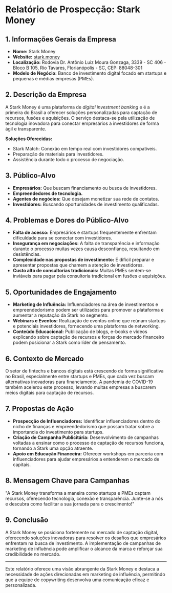 # Relatório de Prospecção: Stark Money

## 1. Informações Gerais da Empresa
- **Nome:** Stark Money
- **Website:** [stark.money](http://www.stark.money)
- **Localização:** Rodovia Dr. Antônio Luiz Moura Gonzaga, 3339 - SC 406 - Bloco B 105, Rio Tavares, Florianópolis - SC, CEP: 88048-301
- **Modelo de Negócio:** Banco de investimento digital focado em startups e pequenas e médias empresas (PMEs).

## 2. Descrição da Empresa
A Stark Money é uma plataforma de *digital investment banking* e é a primeira do Brasil a oferecer soluções personalizadas para captação de recursos, fusões e aquisições. O serviço destaca-se pela utilização de tecnologia inovadora para conectar empresários a investidores de forma ágil e transparente. 

**Soluções Oferecidas:** 
- Stark Match: Conexão em tempo real com investidores compatíveis.
- Preparação de materiais para investidores.
- Assistência durante todo o processo de negociação.

## 3. Público-Alvo
- **Empresários:** Que buscam financiamento ou busca de investidores.
- **Empreendedores de tecnologia.**
- **Agentes de negócios:** Que desejam monetizar sua rede de contatos.
- **Investidores:** Buscando oportunidades de investimento qualificadas.

## 4. Problemas e Dores do Público-Alvo
- **Falta de acesso:** Empresários e startups frequentemente enfrentam dificuldade para se conectar com investidores.
- **Insegurança em negociações:** A falta de transparência e informação durante o processo muitas vezes causa desconfiança, resultando em desistências.
- **Complexidade nas propostas de investimento:** É difícil preparar e apresentar propostas que chamem a atenção de investidores.
- **Custo alto de consultorias tradicionais:** Muitas PMEs sentem-se inviáveis para pagar pela consultoria tradicional em fusões e aquisições.

## 5. Oportunidades de Engajamento
- **Marketing de Influência:** Influenciadores na área de investimentos e empreendedorismo podem ser utilizados para promover a plataforma e aumentar a reputação da Stark no segmento.
- **Webinars e Eventos:** Realização de eventos online que reúnam startups e potenciais investidores, fornecendo uma plataforma de networking.
- **Conteúdo Educacional:** Publicação de blogs, e-books e vídeos explicando sobre captação de recursos e forças do mercado financeiro podem posicionar a Stark como líder de pensamento.

## 6. Contexto de Mercado
O setor de fintechs e bancos digitais está crescendo de forma significativa no Brasil, especialmente entre startups e PMEs, que cada vez buscam alternativas inovadoras para financiamento. A pandemia de COVID-19 também acelerou este processo, levando muitas empresas a buscarem meios digitais para captação de recursos.

## 7. Propostas de Ação
- **Prospecção de Influenciadores:** Identificar influenciadores dentro do nicho de finanças e empreendedorismo que possam tratar sobre a importancia do investimento para startups.
- **Criação de Campanha Publicitária:** Desenvolvimento de campanhas voltadas a ensinar como o processo de captação de recursos funciona, tornando a Stark uma opção atraente.
- **Apoio em Educação Financeira:** Oferecer workshops em parceria com influenciadores para ajudar empresários a entenderem o mercado de capitais.

## 8. Mensagem Chave para Campanhas
"A Stark Money transforma a maneira como startups e PMEs captam recursos, oferecendo tecnologia, conexão e transparência. Junte-se a nós e descubra como facilitar a sua jornada para o crescimento!"

## 9. Conclusão
A Stark Money se posiciona fortemente no mercado de captação digital, oferecendo soluções inovadoras para resolver os desafios que empresários enfrentam na busca de investimento. A implementação de campanhas de marketing de influência pode amplificar o alcance da marca e reforçar sua credibilidade no mercado.

---

Este relatório oferece uma visão abrangente da Stark Money e destaca a necessidade de ações direcionadas em marketing de influência, permitindo que a equipe de copywriting desenvolva uma comunicação eficaz e personalizada.